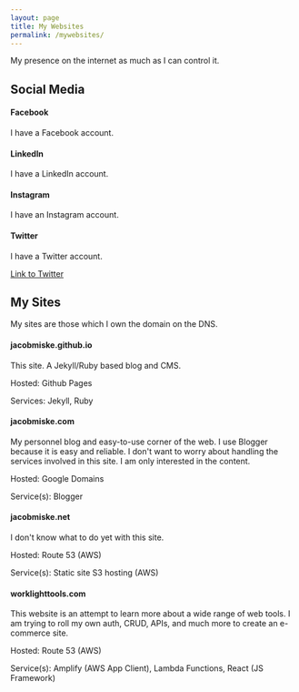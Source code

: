 ```yaml
---
layout: page
title: My Websites
permalink: /mywebsites/
---
```


My presence on the internet as much as I can control it.

## Social Media

#### Facebook
I have a Facebook account.

#### LinkedIn
I have a LinkedIn account.

#### Instagram
I have an Instagram account.

#### Twitter
I have a Twitter account.

<a href="https://twitter.com/SirMiske">Link to Twitter</a>

## My Sites
My sites are those which I own the domain on the DNS.

#### jacobmiske.github.io
This site. A Jekyll/Ruby based blog and CMS.

Hosted: Github Pages

Services: Jekyll, Ruby

#### jacobmiske.com
My personnel blog and easy-to-use corner of the web. I use Blogger because it is easy and reliable.
I don't want to worry about handling the services involved in this site. I am only interested in the content.

Hosted: Google Domains

Service(s): Blogger

#### jacobmiske.net
I don't know what to do yet with this site.

Hosted: Route 53 (AWS)

Service(s): Static site S3 hosting (AWS)


#### worklighttools.com
This website is an attempt to learn more about a wide range of web tools. I am trying to roll my own auth, CRUD, APIs, 
and much more to create an e-commerce site.

Hosted: Route 53 (AWS)

Service(s): Amplify (AWS App Client), Lambda Functions, React (JS Framework)
